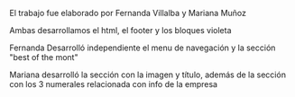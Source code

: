 El trabajo fue elaborado por Fernanda Villalba y Mariana Muñoz 

Ambas desarrollamos el html, el footer y los bloques violeta

Fernanda Desarrolló independiente el menu de navegación y la sección "best of the mont"

Mariana desarrolló la sección con la imagen y título, además de la sección con los 3 numerales relacionada con info de la empresa